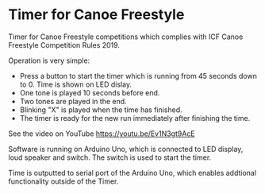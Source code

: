 # Timer for Canoe Freestyle 
Timer for Canoe Freestyle competitions which complies with ICF Canoe Freestyle Competition Rules 2019.

Operation is very simple:
- Press a button to start the timer which is running from 45 seconds down to 0. Time is shown on LED dislay.
- One tone is played 10 seconds before end. 
- Two tones are played in the end.
- Blinking "X" is played when the time has finished.
- The timer is ready for the new run immediately after finishing the time.

See the video on YouTube https://youtu.be/Ev1N3gt9AcE

Software is running on Arduino Uno, which is connected to LED display, loud speaker and switch. The switch is used to start the timer.  

Time is outputted to serial port of the Arduino Uno, which enables addtional functionality outside of the Timer. 
